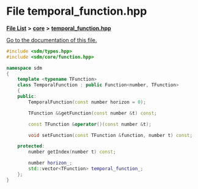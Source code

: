 
# File temporal\_function.hpp

[**File List**](files.md) **>** [**core**](dir_92216a09053680f71034e5e26026ee62.md) **>** [**temporal\_function.hpp**](temporal__function_8hpp.md)

[Go to the documentation of this file.](temporal__function_8hpp.md) 


````cpp
#include <sdm/types.hpp>
#include <sdm/core/function.hpp>

namespace sdm
{
    template <typename TFunction>
    class TemporalFunction : public Function<number, TFunction>
    {
    public:
        TemporalFunction(const number horizon = 0);

        TFunction &&getFunction(const number &t) const;

        const TFunction &operator()(const number &t);

        void setFunction(const TFunction &function, number t) const;

    protected:
        number getIndex(number t) const;

        number horizon_;
        std::vector<TFunction> temporal_function_;
    };
}
````

